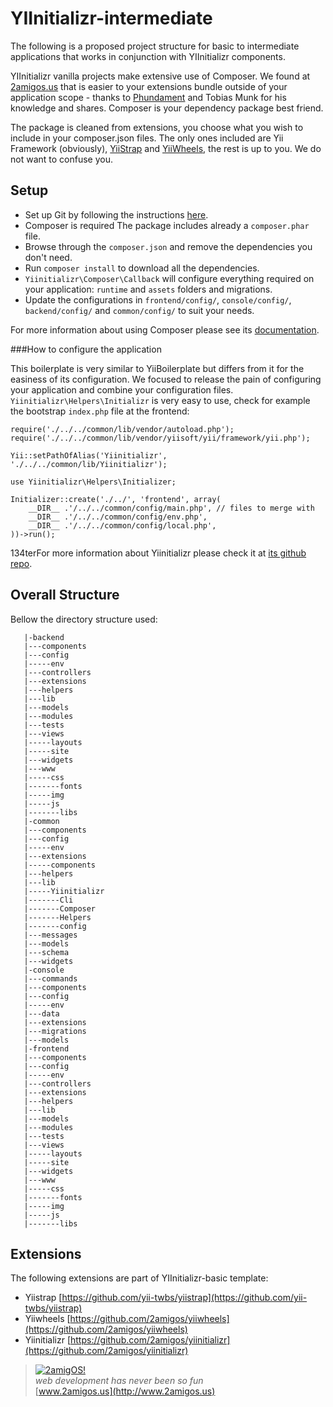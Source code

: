 YIInitializr-intermediate
=======
The following is a proposed project structure for basic to intermediate applications that works in conjunction with YIInitializr components. 

YIInitializr vanilla projects make extensive use of Composer. We found at [2amigos.us](http://2amigos.us) that is easier to your extensions bundle outside of your application scope - thanks to [Phundament](http://phundament.com) and Tobias Munk for his knowledge and shares. Composer is your dependency package best friend. 

The package is cleaned from extensions, you choose what you wish to include in your composer.json files. The only ones included are Yii Framework (obviously), [YiiStrap](https://github.com/yii-twbs/yiistrap) and [YiiWheels](https://github.com/2amigos/yiiwheels), the rest is up to you. We do not want to confuse you. 


## Setup

 * Set up Git by following the instructions [here](https://help.github.com/articles/set-up-git).
 * Composer is required The package includes already a `composer.phar` file. 
 * Browse through the `composer.json` and remove the dependencies you don't need.
 * Run `composer install` to download all the dependencies.
 * `Yiinitializr\Composer\Callback` will configure everything required on your application: `runtime` and `assets` folders and migrations.
 * Update the configurations in `frontend/config/`, `console/config/`, `backend/config/` and `common/config/` to suit your needs.

For more information about using Composer please see its [documentation](http://getcomposer.org/doc/).

###How to configure the application

This boilerplate is very similar to YiiBoilerplate but differs from it for the easiness of its configuration. We focused to release the pain of configuring your application and combine your configuration files. `Yiinitializr\Helpers\Initializr` is very easy to use, check for example the bootstrap `index.php` file at the frontend:

```
require('./../../common/lib/vendor/autoload.php');
require('./../../common/lib/vendor/yiisoft/yii/framework/yii.php');

Yii::setPathOfAlias('Yiinitializr', './../../common/lib/Yiinitializr');

use Yiinitializr\Helpers\Initializer;

Initializer::create('./../', 'frontend', array(
	__DIR__ .'/../../common/config/main.php', // files to merge with
	__DIR__ .'/../../common/config/env.php',
	__DIR__ .'/../../common/config/local.php',
))->run();
```

134terFor more information about Yiinitializr please check it at [its github repo](https://github.com/2amigos/yiinitializr).

## Overall Structure

Bellow the directory structure used:

```
   |-backend
   |---components
   |---config
   |-----env
   |---controllers
   |---extensions
   |---helpers
   |---lib
   |---models
   |---modules
   |---tests
   |---views
   |-----layouts
   |-----site
   |---widgets
   |---www
   |-----css
   |-------fonts
   |-----img
   |-----js
   |-------libs
   |-common
   |---components
   |---config
   |-----env
   |---extensions
   |-----components
   |---helpers
   |---lib
   |-----Yiinitializr
   |-------Cli
   |-------Composer
   |-------Helpers
   |-------config
   |---messages
   |---models
   |---schema
   |---widgets
   |-console
   |---commands
   |---components
   |---config
   |-----env
   |---data
   |---extensions
   |---migrations
   |---models
   |-frontend
   |---components
   |---config
   |-----env
   |---controllers
   |---extensions
   |---helpers
   |---lib
   |---models
   |---modules
   |---tests
   |---views
   |-----layouts
   |-----site
   |---widgets
   |---www
   |-----css
   |-------fonts
   |-----img
   |-----js
   |-------libs
```


## Extensions

The following extensions are part of YIInitializr-basic template:

 * Yiistrap [https://github.com/yii-twbs/yiistrap](https://github.com/yii-twbs/yiistrap)
 * Yiiwheels [https://github.com/2amigos/yiiwheels](https://github.com/2amigos/yiiwheels)
 * Yiinitializr [https://github.com/2amigos/yiinitializr](https://github.com/2amigos/yiinitializr)

> [![2amigOS!](http://www.gravatar.com/avatar/55363394d72945ff7ed312556ec041e0.png)](http://www.2amigos.us)    
<i>web development has never been so fun</i>  
[www.2amigos.us](http://www.2amigos.us) 
